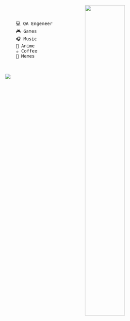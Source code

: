 <div align="left">
<img src="https://github.com/Tosstiv/tosstiv/blob/main/assets/айотто3.gif" width="50%" align="right" />

<br><br>
<pre>
    💻 QA Engeneer
    🎮 Games
    🎧 Music
    🌸 Anime
    ☕️ Coffee 
    🐸 Memes
</pre>
<br><br>
<img src="https://github.com/Tosstiv/tosstiv/blob/main/assets/new_cat.gif" />
<br><br><br>


</div>
